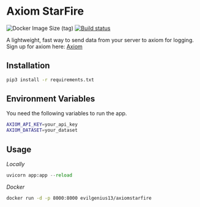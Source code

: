 # Axiom StarFire
![Docker Image Size (tag)](https://img.shields.io/docker/image-size/evilgenius13/axiomstarfire/latest?logo=docker)
[![Build status](https://badge.buildkite.com/6ff6fd6990a44de89a41fb1b93f31efcaf6e6c91545f5f8eab.svg)](https://buildkite.com/timewellspent/dev-build)

A lightweight, fast way to send data from your server to axiom for logging. Sign up for axiom here: [Axiom](https://axiom.co/)

## Installation
```bash
pip3 install -r requirements.txt
```

## Environment Variables
You need the following variables to run the app.
```bash
AXIOM_API_KEY=your_api_key
AXIOM_DATASET=your_dataset
```

## Usage
*Locally*
```python
uvicorn app:app --reload
```

*Docker*
```bash
docker run -d -p 8000:8000 evilgenius13/axiomstarfire
```


